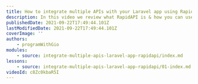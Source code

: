 ```yaml
---
title: How to integrate multiple APIs with your Laravel app using RapidAPI
description: In this video we review what RapidAPI is & how you can use it to connect & integrate multiple APIs into your Laravel application with a single API key. We are going to integrate with a currency conversion API & build a flexible API wrapper that we can use to connect to multiple APIs that are on RapidAPI.
publishedDate: 2021-09-22T17:49:44.101Z
lastModifiedDate: 2021-09-22T17:49:44.101Z
coverImage: ''
authors:
    - programWithGio
modules:
    - source: integrate-multiple-apis-laravel-app-rapidapi/index.md
lessons:
    - source: integrate-multiple-apis-laravel-app-rapidapi/01-index.md
videoId: c8Zc0kbaR5I
---
```

